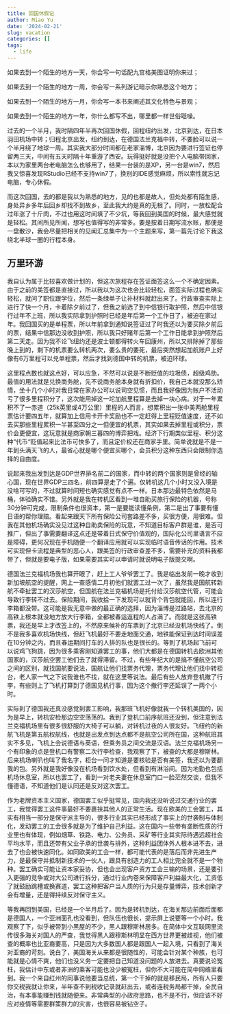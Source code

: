```yaml
---
title: 回国休假记
author: Miao Yu
date: '2024-02-21'
slug: vacation
categories: []
tags:
  - life
---
```

如果去到一个陌生的地方一天，你会写一句话配九宫格美图证明你来过；

如果去到一个陌生的地方一周，你会写一系列游记暗示你熟悉这个地方；

如果去到一个陌生的地方一月，你会写一本书来阐述其文化特色与景观；

如果去到一个陌生的地方一年，你什么都写不出，哪里都一样世俗聒噪。

过去的一个半月，我时隔四年半再次回国休假，回程纽约出发，北京到达，在日本羽田机场中转；归程北京出发，纽约到达，在德国法兰克福中转，不要脸可以说一个半月绕了地球一周。其实我大部分时间都在老家淄博，北京因为要进行签证也停留两三天，中间有五天时隔十年重游了西安。玩得挺好就是没把个人电脑带回家，本以为家里两台老电脑怎么也够用了，结果一台装的是XP，另一台是win7，然后我又惊喜发现RStudio已经不支持win7了，换别的IDE感觉麻烦，所以索性就忘记电脑，专心休假。

而这次回国，去的都是我以为熟悉的地方，见的也都是故人，但处处都有陌生感，身处异乡多年后回乡却找不到故乡，至此我大约是真的无根了。同时，一放松配合过年涨了十斤肉，不过也用这时间填了不少坑，等我回到美国的时候，最大感觉就是轻松。其间所见所闻，想写也值得写的非常多。要是按着日期写流水账，那便是一盘散沙，我会尽量把相关的见闻汇总集中为一个主题来写，第一篇先讨论下我这绕北半球一圈的行程本身。

## 万里环游

我自认为属于比较喜欢做计划的，但这次旅程存在签证面签这么一个不确定因素。由于之前的美签都是直接过，所以我以为这次也会比较轻松，面签实际过程也确实轻松，就问了职位跟学位，然后一条绿单子让补材料就赶出来了。行政审查实际上进行了快一个月，卡着除夕前过了，但我之前选了到中信银行取护照，然后中信银行过年不上班，所以我实际拿到护照时已经是年后第一个工作日了，被迫在家过年。我回国买的是单程票，所以年前拿到通知说签证过了时我还以为要买除夕前后的票，结果中信那边没收到护照，所以我只好赌年后第一个工作日能拿到护照然后第二天走。因为我不论飞纽约还是波士顿都得转火车回康州，所以又排除掉了那些晚上到的，剩下的机票要么转机两次，要么贵的要死，最后突然想起加航账户上好像有6万里程可以兑单程票，然后才找到德国中转的机票，被迫环球。

这里程点数也就这点好，可以应急，不然可以说是不断贬值的垃圾债，超级鸡肋。最值的用法就是兑换商务舱，先不说商务舱本身就有折扣价，我自己本就没那么矫情，坐十几个小时对我日常在家办公可以说司空见惯，而且我好像因为账户不活动亏了很多里程积分了，这次能用掉这一坨加航里程算是去掉一块心病。对于一年累积不了一赤道（25k英里或4万公里）里程的人而言，想累积出一张中美两舱里程票估计要四五年，就算加上信用卡开卡奖励也不一定赶得上里程贬值速度，还不如去买那些里程累积一半甚至四分之一但便宜的机票，其实如果去掉里程或积分，票价会更便宜，这玩意就是商家朝三暮四的博弈把戏。经济下行期类似里程、积分这种“代币“贬值起来比法币可快多了，而且定价权还在商家手里。简单说就是不是一年到头满天飞的人，最省心就是哪个便宜买哪个，会员积分这种东西只会限制你选择的自由度。

说起来我出发到达是GDP世界排名前二的国家，而中转的两个国家则是曾经的轴心国，现在世界GDP三四名，前四算是走了个遍。仅转机这几个小时又没入境是没啥可写的，不过就算时间短也确实感觉有点不一样。日本那边最特色依然是马桶，体验确实不错。另外就是我在转机区看到一堆自助买旅行保险的机器，号称30分钟可完成，限制条件也很资本，第一是要能读懂条例，第二是出了事要有懂日语的帮你理赔。看起来跟天下所有保险公司套路差不多，买很方便，用很难。但我在其他机场确实没见过这种自助卖保险的玩意，不知道目标客户群是谁，是否可推广，但出了事需要翻译这点还是带着日式保守价值观的，国际化公司里语言不应是障碍，更何况现在手机随便一个翻译应用就可以实现临时语音传话的作用。技术可实现但卡流程是典型的恶心人，跟美签的行政审查差不多，需要补充的资料我都带了，但就是要电子版，如果需要其实可以申请时就说明电子版提交啊。

德国法兰克福机场我也算开眼了，赶上工人爷爷罢工了。我是临出发前一晚才收到新加坡航空的提醒，网上一查感情二月初他们就罢工过一次了，虽然我是国航转新航不牵扯罢工的汉莎航空，但国航在法兰克福机场是托付给汉莎航空代管，可能会导致行李转不过去。保险期间，我收拾一下发现可以就背个背包就能回，所以连行李箱都没带。这可能是我无意中做的最正确的选择，因为淄博是过路站，去北京的高铁上根本就没地方放大行李箱，全都被春运返程的人占满了。而就是这张高铁票，我还是早上才改签上的，不然原来候补的车票到了北京已经没机场快线了。倒不是我多喜欢机场快线，但赶飞机最好不要走地面交通，地铁能保证到达时间误差在10分钟之内，而且春运期间打车的人排的队也是很长的。等到了机场起飞前可以说鸡飞狗跳，因为很多乘客刚知道罢工的事，他们大都是在德国转机去欧洲其他国家的，汉莎航空罢工他们去了就得滞留。不过，有些年纪大的是搞不懂航空公司之间的区别，就找国航要说法，国航让他们找票务代理，票务代理让他们找中转柜台，老人家一气之下说我谁也不找，就在这里等说法。最后有些人放弃登机撤了行李，有些则上了飞机打算到了德国见机行事，因为这个撤行李还延误了一两个小时。

实际到了德国我还真没感觉到罢工影响，我那班飞机好像就我一个转机美国的，因为是早上，转机安检那边空空荡荡的。我到了登机口前序航班还没到，但注意到法兰克福机场里有很多很舒服的大椅子可以躺，对转机过夜的人很友好。飞纽约的新航飞机是第五航权航线，也就是出发点到达点都不是航空公司所在国，这种航班其实不多见，飞机上会说德语与英语，但乘务员之间交流是汉语。法兰克福机场另一个有印象的点是登机口有警察二次行李检查，我观察了下，被查的大都是穆斯林。后来机场喇叭也叫了我名字，柜台一问才知道是要核验是否有美签，我还以为要翻我的包。另外就是我好像没在机场看到饮水处，但看到有淋浴间。因为地勤也包括机场休息室，所以也罢工了，看到一对老夫妻在休息室门口一脸茫然交谈，但我不懂德语，不知道他们是认同还是反对这次罢工。

作为老牌资本主义国家，德国罢工似乎挺常见，国内我还没听说过交通行业的罢工，我觉得罢工这件事最好不要裹挟其他人的正常生活。现在欧美的工会罢工，其实有相当一部分是保守派主导的，很多行业其实已经形成了事实上的世袭制与体制化，发动罢工的工会很多就是为了维护自己利益。这在国内一些带有垄断性质的行业里也有体现，例如烟草、铁路、电力、公务员、采矿等行业其实际待遇远超社会平均水平，而且还带有父业子承的世袭与排外，这种利益团体外人根本进不去，进去了也会被快速同化。如同欧美的工会一样，都可能代表的是落后而非先进生产力，是最保守并抵制新技术的一伙人，跟具有创造力的工人相比完全就不是一个物种。罢工确实可能让资本家妥协，但也会出现客户资方工会三输的场景，还是要引入更强的竞争或对大公司进行拆分，通过行业内卷来保障客户利益最大化，工资低了就鼓励跳槽或换赛道，罢工这种把客户当人质的行为只是存量博弈，技术创新才会有增量，还是得持续反对保守主义。

等我再回到美国，已经是一个半月后了。因为是转机到达，在海关那边前面后面都是德国人，一个亚洲面孔也没看到，但队伍也很长，提示屏上说要等一个小时。我观察了下，似乎被带到小黑屋的不少，黑人跟穆斯林居多。在简体中文互联网里流传很多海关对国人的严查，我觉得黑人跟穆斯林明显在西方世界更被歧视，他们被查的概率也比亚裔要高，只是因为大多数国人都是跟国人一起入境，只看到了海关对亚裔的苛刻。说白了，美国海关从来都是很随性的，可能会针对某个种族，也可能就是心情不爽，他们也没义务一定要把自己知道没问题的人放进去。真要说论冤枉，我估计中东或者非洲的乘客可能也没少被冤枉，但你不大可能在简中网络里看到。我一个来自红州的同事说他要当总统，第一个干掉的就是移民局，所有人只要你交税我就让你来，半年查不到税收记录就赶出去，或者连税务局都干掉，全民自治，有本事能赚到钱就随便来。非常典型的小政府思路，也不是不行，但应该不好应对疫情等需要群策群力的灾害，也很容易被钻空子。
